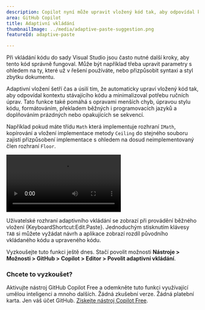 ```yaml
---
description: Copilot nyní může upravit vložený kód tak, aby odpovídal kontextu existujícího kódu.
area: GitHub Copilot
title: Adaptivní vkládání
thumbnailImage: ../media/adaptive-paste-suggestion.png
featureId: adaptive-paste

---
```



Při vkládání kódu do sady Visual Studio jsou často nutné další kroky, aby tento kód správně fungoval. Může být například třeba upravit parametry s ohledem na ty, které už v řešení používáte, nebo přizpůsobit syntaxi a styl zbytku dokumentu.

Adaptivní vložení šetří čas a úsilí tím, že automaticky upraví vložený kód tak, aby odpovídal kontextu stávajícího kódu a minimalizoval potřebu ručních úprav. Tato funkce také pomáhá s opravami menších chyb, úpravou stylu kódu, formátováním, překladem běžných i programovacích jazyků a doplňováním prázdných nebo opakujících se sekvencí.

Například pokud máte třídu `Math` která implementuje rozhraní `IMath`, kopírování a vložení implementace metody `Ceiling` do stejného souboru zajistí přizpůsobení implementace s ohledem na dosud neimplementovaný člen rozhraní `Floor`.

![Dokončení rozhraní adaptivním vložením metody](../media/adaptive-paste-complete-interface.mp4)

Uživatelské rozhraní adaptivního vkládání se zobrazí při provádění běžného vložení {KeyboardShortcut:Edit.Paste}. Jednoduchým stisknutím klávesy `TAB` si můžete vyžádat návrh a aplikace zobrazí rozdíl původního vkládaného kódu a upraveného kódu.

Vyzkoušejte tuto funkci ještě dnes. Stačí povolit možnosti **Nástroje > Možnosti > GitHub > Copilot > Editor > Povolit adaptivní vkládání**.

### Chcete to vyzkoušet?
Aktivujte nástroj GitHub Copilot Free a odemkněte tuto funkci využívající umělou inteligenci a mnoho dalších.
 Žádná zkušební verze. Žádná platební karta. Jen váš účet GitHub. [Získejte nástroj Copilot Free](https://github.com/settings/copilot).
